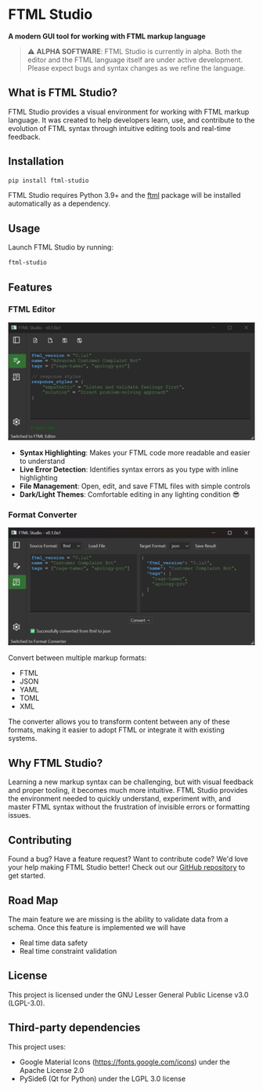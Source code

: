 # FTML Studio

**A modern GUI tool for working with FTML markup language**

> ⚠️ **ALPHA SOFTWARE**: FTML Studio is currently in alpha. Both the editor and the FTML language itself are under active development. Please expect bugs and syntax changes as we refine the language.

## What is FTML Studio?

FTML Studio provides a visual environment for working with FTML markup language. It was created to help developers learn, use, and contribute to the evolution of FTML syntax through intuitive editing tools and real-time feedback.

## Installation

```bash
pip install ftml-studio
```

FTML Studio requires Python 3.9+ and the [ftml](https://pypi.org/project/ftml/) package will be installed automatically as a dependency.

## Usage

Launch FTML Studio by running:

```bash
ftml-studio
```

## Features

### FTML Editor

![FTML Editor](https://github.com/DarrenHaba/ftml-studio/blob/master/images/ftml-studio-editor.png)

- **Syntax Highlighting**: Makes your FTML code more readable and easier to understand
- **Live Error Detection**: Identifies syntax errors as you type with inline highlighting
- **File Management**: Open, edit, and save FTML files with simple controls
- **Dark/Light Themes**: Comfortable editing in any lighting condition 😎

### Format Converter

![Format Converter](https://github.com/DarrenHaba/ftml-studio/blob/master/images/ftml-studio-converter.png)

Convert between multiple markup formats:
- FTML
- JSON
- YAML
- TOML
- XML

The converter allows you to transform content between any of these formats, making it easier to adopt FTML or integrate it with existing systems.

## Why FTML Studio?

Learning a new markup syntax can be challenging, but with visual feedback and proper tooling, it becomes much more intuitive. FTML Studio provides the environment needed to quickly understand, experiment with, and master FTML syntax without the frustration of invisible errors or formatting issues.

## Contributing

Found a bug? Have a feature request? Want to contribute code? We'd love your help making FTML Studio better! Check out our [GitHub repository](https://github.com/DarrenHaba/ftml-studio/issues) to get started.


## Road Map
The main feature we are missing is the ability to validate data from a schema. Once this feature is implemented we will have
- Real time data safety
- Real time constraint validation

## License

This project is licensed under the GNU Lesser General Public License v3.0 (LGPL-3.0).

## Third-party dependencies

This project uses:
- Google Material Icons (https://fonts.google.com/icons) under the Apache License 2.0
- PySide6 (Qt for Python) under the LGPL 3.0 license
